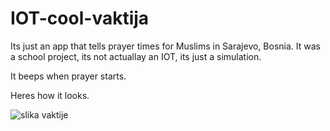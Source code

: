 # IOT-cool-vaktija

Its just an app that tells prayer times for Muslims in Sarajevo, Bosnia.
It was a school project, its not actuallay an IOT, its just a simulation.

It beeps when prayer starts.

Heres how it looks.

![slika vaktije](https://user-images.githubusercontent.com/47095051/194699024-ea0cf89f-89a8-4101-a611-1f6abdadeff2.PNG)
